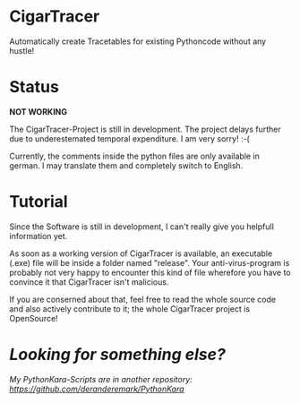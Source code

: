 # CigarTracer
Automatically create Tracetables for existing Pythoncode without any hustle!

# Status
**NOT WORKING**

The CigarTracer-Project is still in development.
The project delays further due to underestemated temporal expenditure. I am very sorry! :-(

Currently, the comments inside the python files are only available in german. I may translate
them and completely switch to English.

# Tutorial
Since the Software is still in development, I can't really give
you helpfull information yet.

As soon as a working version of CigarTracer is available, an executable (.exe) file will be 
inside a folder named "release". Your anti-virus-program is probably not very happy to encounter
this kind of file wherefore you have to convince it that CigarTracer isn't malicious.

If you are conserned about that, feel free to read the whole source code and
also actively contribute to it; the whole CigarTracer project is OpenSource!

# *Looking for something else?*
*My PythonKara-Scripts are in another repository: https://github.com/deranderemark/PythonKara*
